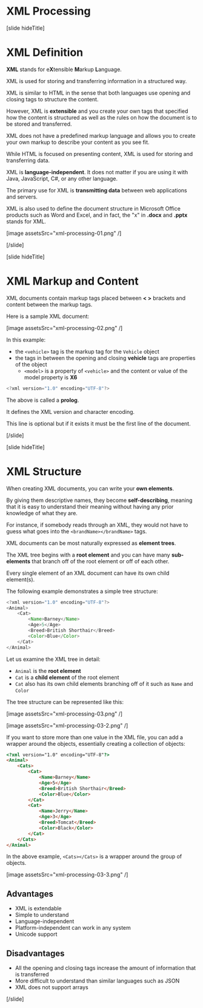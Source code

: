# XML Processing

[slide hideTitle]

# XML Definition

**XML** stands for e**X**tensible **M**arkup **L**anguage.

XML is used for storing and transferring information in a structured way.

XML is similar to HTML in the sense that both languages use opening and closing tags to structure the content.

However, XML is **extensible** and you create your own tags that specified how the content is structured as well as the rules on how the document is to be stored and transferred. 

XML does not have a predefined markup language and allows you to create your own markup to describe your content as you see fit.

While HTML is focused on presenting content, XML is used for storing and transferring data.

XML is **language-independent**. It does not matter if you are using it with Java, JavaScript, C#, or any other language.

The primary use for XML is **transmitting data** between web applications and servers.

XML is also used to define the document structure in Microsoft Office products such as Word and Excel, and in fact, the "x" in **.docx** and **.pptx** stands for XML.

[image assetsSrc="xml-processing-01.png" /]

[/slide]

[slide hideTitle]

# XML Markup and Content

XML documents contain markup tags placed between **< >** brackets and content between the markup tags.

Here is a sample XML document:

[image assetsSrc="xml-processing-02.png" /]

In this example:
- the `<vehicle>` tag is the markup tag for the `Vehicle` object
- the tags in between the opening and closing **vehicle** tags are properties of the object
    - `<model>` is a property of `<vehicle>` and the content or value of the model property is **X6**

```java
<?xml version="1.0" encoding="UTF-8"?>
```

The above is called a **prolog**.

It defines the XML version and character encoding.

This line is optional but if it exists it must be the first line of the document.

[/slide]

[slide hideTitle]
# XML Structure

When creating XML documents, you can write your **own elements**.

By giving them descriptive names, they become **self-describing**, meaning that it is easy to understand their meaning without having any prior knowledge of what they are.

For instance, if somebody reads through an XML, they would not have to guess what goes into the `<brandName></brandName>` tags.

XML documents can be most naturally expressed as **element trees**.

The XML tree begins with a **root element** and you can have many **sub-elements** that branch off of the root element or off of each other.

Every single element of an XML document can have its own child element(s).

The following example demonstrates a simple tree structure:

```java
<?xml version="1.0" encoding="UTF-8"?>
<Animal>
    <Cat>
        <Name>Barney</Name>
        <Age>5</Age>
        <Breed>British Shorthair</Breed>
        <Color>Blue</Color>
    </Cat>
</Animal>
```

Let us examine the XML tree in detail:
- `Animal` is the **root element**
- `Cat` is a **child element** of the root element
- `Cat` also has its own child elements branching off of it such as `Name` and `Color`

The tree structure can be represented like this:

[image assetsSrc="xml-processing-03.png" /]

[image assetsSrc="xml-processing-03-2.png" /]


If you want to store more than one value in the XML file, you can add a wrapper around the objects, essentially creating a collection of objects:

```html
<?xml version="1.0" encoding="UTF-8"?>
<Animal>
    <Cats>
        <Cat>
            <Name>Barney</Name>
            <Age>5</Age>
            <Breed>British Shorthair</Breed>
            <Color>Blue</Color>
        </Cat>
        <Cat>
            <Name>Jerry</Name>
            <Age>3</Age>
            <Breed>Tomcat</Breed>
            <Color>Black</Color>
        </Cat>
    </Cats>
</Animal>
```

In the above example, ``<Cats></Cats>`` is a wrapper around the group of objects.

[image assetsSrc="xml-processing-03-3.png" /]

## Advantages

- XML is extendable
- Simple to understand
- Language-independent
- Platform-independent can work in any system
- Unicode support

## Disadvantages

- All the opening and closing tags increase the amount of information that is transferred
- More difficult to understand than similar languages such as JSON
- XML does not support arrays


[/slide]

